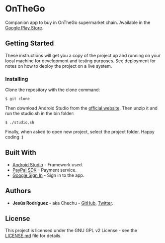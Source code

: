 # OnTheGo

Companion app to buy in OnTheGo supermarket chain. Available in the [Google Play Store](https://play.google.com/store/apps/details?id=com.chechu.onthego).

## Getting Started

These instructions will get you a copy of the project up and running on your local machine for development and testing purposes. See deployment for notes on how to deploy the project on a live system.

### Installing

Clone the repository with the clone command:

```
$ git clone
```

Then download Android Studio from the [official website](https://developer.android.com/studio/index.html). Then unzip it and run the studio.sh in the bin folder:

```
$ ./studio.sh
```

Finally, when asked to open new project, select the project folder. Happy coding :)

## Built With

* [Android Studio](https://developer.android.com/studio/index.html/) - Framework used.
* [PayPal SDK](https://developer.paypal.com/docs/integration/mobile/android-integration-guide/) - Payment service.
* [Google Sign In](https://developers.google.com/identity/sign-in/android/start-integrating) - Sign in to the app.

## Authors

* **Jesús Rodríguez** - aka Chechu - [GitHub](https://github.com/jesusrp98), [Twitter](https://twitter.com/jesusrp98).

## License

This project is licensed under the GNU GPL v2 License - see the [LICENSE.md](LICENSE.md) file for details.
